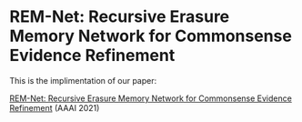 # REM-Net: Recursive Erasure Memory Network for Commonsense Evidence Refinement

This is the implimentation of our paper:

[REM-Net: Recursive Erasure Memory Network for Commonsense Evidence Refinement](https://arxiv.org/abs/2012.13185) (AAAI 2021)
